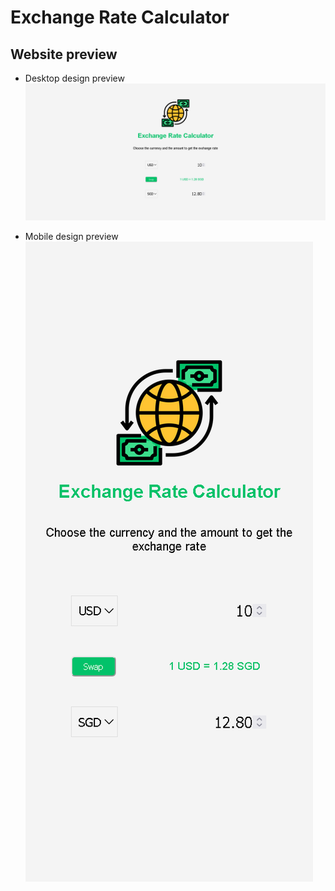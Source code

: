 # Exchange Rate Calculator

## Website preview

- Desktop design preview
![Desktop design preview](./design/website%20design.png)

- Mobile design preview<br>
![Mobile design preview](./design/mobile%20design.png)